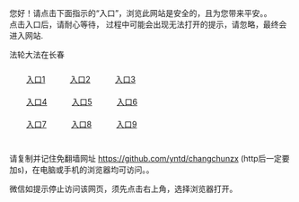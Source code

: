 您好！请点击下面指示的“入口”，浏览此网站是安全的，且为您带来平安。。 <br/>
点击入口后，请耐心等待， 过程中可能会出现无法打开的提示，请忽略，最终会进入网站. </br>

法轮大法在长春<br/>
<div style="padding:10px"><a style="margin:20px" target="_blank" href="https://d2vdh2o6so1xmo.cloudfront.net/2Qpsp?mluuxnaz" id="ccLink1" rel="nofollow">入口1</a> <a target="_blank" style="margin:20px" href="https://d3oiuctruofy8i.cloudfront.net/2Qpsp?eosqhf" id="ccLink2" rel="nofollow">入口2</a> <a style="margin:20px" target="_blank" href="https://da0me88zmt1vq.cloudfront.net/2Qpsp?zqsssivj" id="ccLink3" rel="nofollow">入口3</a></div>

<div style="padding:10px" ><a style="margin:20px" target="_blank" href="https://d2vdh2o6so1xmo.cloudfront.net/2Qpsp?mluuxnaz" id="ccLink4" rel="nofollow">入口4</a> <a style="margin:20px" href="https://d3oiuctruofy8i.cloudfront.net/2Qpsp?eosqhf" target="_blank" id="ccLink5" rel="nofollow">入口5</a> <a style="margin:20px" href="https://da0me88zmt1vq.cloudfront.net/2Qpsp?zqsssivj" target="_blank" id="ccLink6" rel="nofollow">入口6</a></div>

<div style="padding:10px"><a style="margin:20px" target="_blank" href="https://d2vdh2o6so1xmo.cloudfront.net/2Qpsp?mluuxnaz" id="ccLink7" rel="nofollow">入口7</a> <a style="margin:20px" href="https://d3oiuctruofy8i.cloudfront.net/2Qpsp?eosqhf" target="_blank" id="ccLink8" rel="nofollow">入口8</a> <a style="margin:20px" target="_blank" href="https://da0me88zmt1vq.cloudfront.net/2Qpsp?zqsssivj" id="ccLink9" rel="nofollow">入口9</a></div>

<br/>



请复制并记住免翻墙网址 https://github.com/yntd/changchunzx (http后一定要加s)，在电脑或手机的浏览器均可访问。。<br/>

微信如提示停止访问该网页，须先点击右上角，选择浏览器打开。
